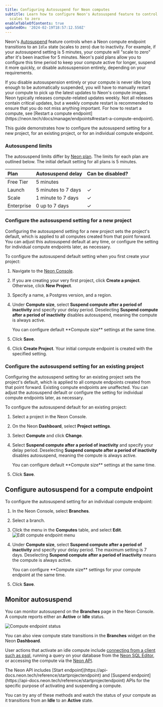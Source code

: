 ```yaml
---
title: Configuring Autosuspend for Neon computes
subtitle: Learn how to configure Neon's Autosuspend feature to control when your compute
  scales to zero
enableTableOfContents: true
updatedOn: '2024-02-19T18:57:12.550Z'
---
```


Neon's [Autosuspend](/docs/introduction/auto-suspend) feature controls when a Neon compute endpoint transitions to an `Idle` state (scales to zero) due to inactivity. For example, if your autosuspend setting is 5 minutes, your compute will "scale to zero" after it's been inactive for 5 minutes. Neon's paid plans allow you to configure this time period to keep your compute active for longer, suspend it more quickly, or disable autosuspension entirely, depending on your requirements.

<Admonition type="important">
If you disable autosuspension entirely or your compute is never idle long enough to be automatically suspended, you will have to manually restart your compute to pick up the latest updates to Neon's compute images. Neon typically releases compute-related updates weekly. Not all releases contain critical updates, but a weekly compute restart is recommended to ensure that you do not miss anything important. For how to restart a compute, see [Restart a compute endpoint](https://neon.tech/docs/manage/endpoints#restart-a-compute-endpoint). 
</Admonition>

This guide demonstrates how to configure the autosuspend setting for a new project, for an existing project, or for an individual compute endpoint.

### Autosuspend limits

The autosuspend limits differ by [Neon plan](/docs/introduction/plans). The limits for each plan are outlined below. The initial default setting for all plans is 5 minutes.

| Plan       | Autosuspend delay                | Can be disabled? |
|:-----------|:---------------------------------|:-----------------|
| Free Tier  | 5 minutes                        |                  |
| Launch     | 5 minutes to 7 days              | &check;          |
| Scale      | 1 minute to 7 days               | &check;          |
| Enterprise | 0 up to 7 days                   | &check;          |

### Configure the autosuspend setting for a new project

Configuring the autosuspend setting for a new project sets the project's default, which is applied to all computes created from that point forward. You can adjust this autosuspend default at any time, or configure the setting for individual compute endpoints later, as necessary.

To configure the autosuspend default setting when you first create your project:

1. Navigate to the [Neon Console](https://console.neon.tech).
1. If you are creating your very first project, click **Create a project**. Otherwise, click **New Project**.
1. Specify a name, a Postgres version, and a region.
1. Under **Compute size**, select **Suspend compute after a period of inactivity** and specify your delay period. Deselecting **Suspend compute after a period of inactivity** disables autosuspend, meaning the compute is always active.

    <Admonition type="note">
    You can configure default **Compute size** settings at the same time.
    </Admonition>

1. Click **Save**.
1. Click **Create Project**. Your initial compute endpoint is created with the specified setting.

### Configure the autosuspend setting for an existing project

Configuring the autosuspend setting for an existing project sets the project's default, which is applied to all compute endpoints created from that point forward. Existing compute endpoints are unaffected. You can adjust the autosuspend default or configure the setting for individual compute endpoints later, as necessary.

To configure the autosuspend default for an existing project:

1. Select a project in the Neon Console.
1. On the Neon **Dashboard**, select **Project settings**.
1. Select **Compute** and click **Change**.
1. Select **Suspend compute after a period of inactivity** and specify your delay period. Deselecting **Suspend compute after a period of inactivity** disables autosuspend, meaning the compute is always active.

    <Admonition type="note">
    You can configure default **Compute size** settings at the same time.
    </Admonition>

1. Click **Save**.

## Configure autosuspend for a compute endpoint

To configure the autosuspend setting for an individual compute endpoint:

1. In the Neon Console, select **Branches**.
1. Select a branch.
1. Click the menu in the **Computes** table, and select **Edit**.
![Edit compute endpoint menu](/docs/guides/autoscaling_edit.png)
1. Under **Compute size**, select **Suspend compute after a period of inactivity** and specify your delay period. The maximum setting is 7 days. Deselecting **Suspend compute after a period of inactivity** means the compute is always active.

    <Admonition type="note">
    You can configure **Compute size** settings for your compute endpoint at the same time.
    </Admonition>

1. Click **Save**.

## Monitor autosuspend

You can monitor autosuspend on the **Branches** page in the Neon Console. A compute reports either an **Active** or **Idle** status.

![Compute endpoint status](/docs/connect/compute_endpoint_state.png)

You can also view compute state transitions in the **Branches** widget on the Neon **Dashboard**.

User actions that activate an idle compute include [connecting from a client such as psql](/docs/connect/query-with-psql-editor), running a query on your database from the [Neon SQL Editor](/docs/get-started-with-neon/query-with-neon-sql-editor), or accessing the compute via the [Neon API](https://api-docs.neon.tech/reference/getting-started-with-neon-api).

<Admonition type="info">
The Neon API includes [Start endpoint](https://api-docs.neon.tech/reference/startprojectendpoint) and [Suspend endpoint](https://api-docs.neon.tech/reference/startprojectendpoint) APIs for the specific purpose of activating and suspending a compute.
</Admonition>

You can try any of these methods and watch the status of your compute as it transitions from an **Idle** to an **Active** state.
